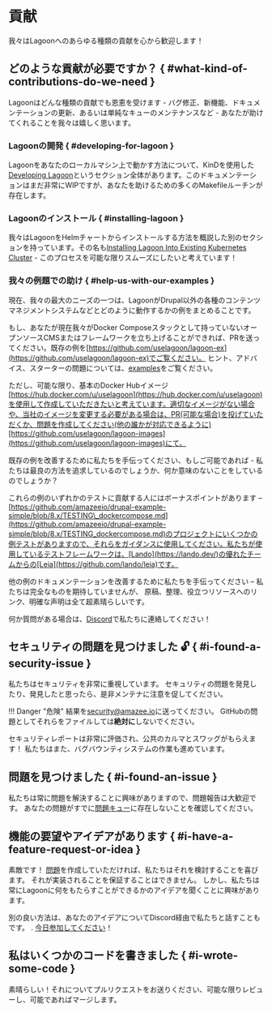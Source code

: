 # 貢献

我々はLagoonへのあらゆる種類の貢献を心から歓迎します！

## どのような貢献が必要ですか？ { #what-kind-of-contributions-do-we-need }

Lagoonはどんな種類の貢献でも恩恵を受けます - バグ修正、新機能、ドキュメンテーションの更新、あるいは単純なキューのメンテナンスなど - あなたが助けてくれることを我々は嬉しく思います。

### Lagoonの開発 { #developing-for-lagoon }

Lagoonをあなたのローカルマシン上で動かす方法について、KinDを使用した[Developing Lagoon](contributing-to-lagoon/developing-lagoon.md)というセクション全体があります。このドキュメンテーションはまだ非常にWIPですが、あなたを助けるための多くのMakefileルーチンが存在します。

### Lagoonのインストール { #installing-lagoon }

我々はLagoonをHelmチャートからインストールする方法を概説した別のセクションを持っています。その名も[Installing Lagoon Into Existing Kubernetes Cluster](installing-lagoon/requirements.md) - このプロセスを可能な限りスムーズにしたいと考えています！

### 我々の例題での助け { #help-us-with-our-examples }

現在、我々の最大のニーズの一つは、LagoonがDrupal以外の各種のコンテンツマネジメントシステムなどとどのように動作するかの例をまとめることです。

もし、あなたが現在我々がDocker Composeスタックとして持っていないオープンソースCMSまたはフレームワークを立ち上げることができれば、PRを送ってください。既存の例を[https://github.com/uselagoon/lagoon-ex](https://github.com/uselagoon/lagoon-ex)でご覧ください。 ヒント、アドバイス、スターターの問題については、[examples](https://github.com/uselagoon/lagoon-examples)をご覧ください。

ただし、可能な限り、基本のDocker Hubイメージ[https://hub.docker.com/u/uselagoon](https://hub.docker.com/u/uselagoon)を使用して作成していただきたいと考えています。適切なイメージがない場合や、当社のイメージを変更する必要がある場合は、PR(可能な場合)を投げていただくか、問題を作成してください(他の誰かが対応できるように)[https://github.com/uselagoon/lagoon-images](https://github.com/uselagoon/lagoon-images)にて。

既存の例を改善するために私たちを手伝ってください、もしご可能であれば - 私たちは最良の方法を追求しているのでしょうか、何か意味のないことをしているのでしょうか？

これらの例のいずれかのテストに貢献する人にはボーナスポイントがあります – [https://github.com/amazeeio/drupal-example-simple/blob/8.x/TESTING\_dockercompose.md](https://github.com/amazeeio/drupal-example-simple/blob/8.x/TESTING_dockercompose.md)のプロジェクトにいくつかの例テストがありますので、それらをガイダンスに使用してください。私たちが使用しているテストフレームワークは、[Lando](https://lando.dev/)の優れたチームからの[Leia](https://github.com/lando/leia)です。

他の例のドキュメンテーションを改善するために私たちを手伝ってください – 私たちは完全なものを期待していませんが、 原稿、整理、役立つリソースへのリンク、明確な声明は全て超素晴らしいです。

何か質問がある場合は、[Discord](https://discord.gg/te5hHe95JE)で私たちに連絡してください！

## セキュリティの問題を見つけました 🔓 { #i-found-a-security-issue }

私たちはセキュリティを非常に重視しています。 セキュリティの問題を発見したり、発見したと思ったら、是非メンテナに注意を促してください。

!!! Danger "危険"
    結果を[security@amazee.io](mailto:security@amazee.io)に送ってください。 GitHubの問題としてそれらをファイルしては**絶対に**しないでください。

セキュリティレポートは非常に評価され、公共のカルマとスワッグがもらえます！ 私たちはまた、バグバウンティシステムの作業も進めています。

## 問題を見つけました { #i-found-an-issue }

私たちは常に問題を解決することに興味がありますので、問題報告は大歓迎です。 あなたの問題がすでに[問題キュー](https://github.com/uselagoon/lagoon/issues)に存在しないことを確認してください。

## 機能の要望やアイデアがあります { #i-have-a-feature-request-or-idea }

素敵です！ [問題](https://github.com/uselagoon/lagoon/issues)を作成していただければ、私たちはそれを検討することを喜びます。 それが実装されることを保証することはできません。 しかし、私たちは常にLagoonに何をもたらすことができるかのアイデアを聞くことに興味があります。

別の良い方法は、あなたのアイデアについてDiscord経由で私たちと話すこともです。 . [今日参加してください](https://discord.gg/te5hHe95JE)！

## 私はいくつかのコードを書きました { #i-wrote-some-code }

素晴らしい！それについてプルリクエストをお送りください、可能な限りレビューし、可能であればマージします。
